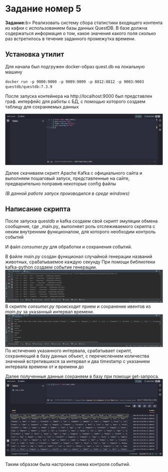 <h1>Задание номер 5</h1>
<b>Задание:</b>b> 
Реализовать систему сбора статистики входящего контента из кафки с использованием базы данных QuestDB.
В базе должна содержаться информация о том, какое значения какого поля сколько раз встретилось в течение заданного промежутка времени.
<h2>Установка утилит</h2>

Для начала был подгружен docker-образ quest.db на локальную машину

    docker run -p 9000:9000 -p 9009:9009 -p 8812:8812 -p 9003:9003 questdb/questdb:7.3.9

После запуска контейнера на http://localhost:9000 был представлен
граф. интерфейс для работы с БД,
с помощью которого создаем таблицу для сохраняемых данных

![QuestDB.png](screens/QuestDB.png)

Далее скачиваем скрипт Apache Kafka  с официального сайта
и выполняем пошаговый запуск, представленные на сайте, предварительно поправив некоторые config файлы

_(В данной работе запуск производился в среде windows)_

<h2>Написание скрипта</h2>
После запуска questdb и kafka создаем свой скрипт эмуляции обмена сообщения,
где _main.py_ выполняет роль отслеживаемого скрипта с неким внутренним функционалом, для которого необходим контроль событий

И файл _consumer.py_ для обработки и сохранения событий.

В файле _main.py_  создан функционал случайной генерации названий животных, срабатываемое каждую секунду
При помощи библиотеки kafka-python создаем событие генерации.
![pythonmain.png](screens/pythonmain.png)
В скрипте  _consumer.py_ происходит прием и сохранение ивентов из _main.py_
за указанный интервал времени.
![pythonconsumer.png](screens%2Fpythonconsumer.png)
По истичению указанного интервала, срабатывает скрипт, сохраняющий в базу данных объект, с перечислением количества значений
встретившихся за интервал и два timestamp с указанием интервала времени от и времени до

Далее полученные данные сохраняем в базу при помощи get-запроса.
![QuestDBResult.png](screens%2FQuestDBResult.png)

Таким образом была настроена схема контроля событий.
